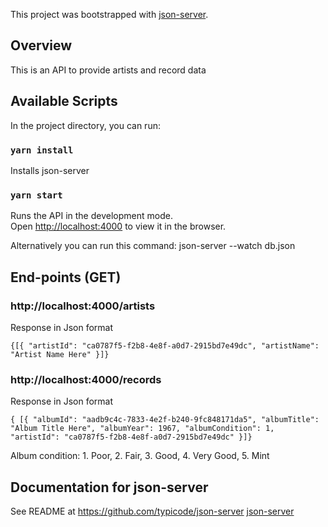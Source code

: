 This project was bootstrapped with [json-server](https://github.com/typicode/json-server).

## Overview

This is an API to provide artists and record data

## Available Scripts

In the project directory, you can run:

### `yarn install`

Installs json-server

### `yarn start`

Runs the API in the development mode.<br />
Open [http://localhost:4000](http://localhost:4000) to view it in the browser.

Alternatively you can run this command: json-server --watch db.json

## End-points (GET)

### http://localhost:4000/artists

Response in Json format

`{[{ "artistId": "ca0787f5-f2b8-4e8f-a0d7-2915bd7e49dc", "artistName": "Artist Name Here" }]}`

### http://localhost:4000/records

Response in Json format

`{ [{ "albumId": "aadb9c4c-7833-4e2f-b240-9fc848171da5", "albumTitle": "Album Title Here", "albumYear": 1967, "albumCondition": 1, "artistId": "ca0787f5-f2b8-4e8f-a0d7-2915bd7e49dc" }]}`

Album condition: 1. Poor, 2. Fair, 3. Good, 4. Very Good, 5. Mint

## Documentation for json-server

See README at https://github.com/typicode/json-server [json-server](https://github.com/typicode/json-server)
